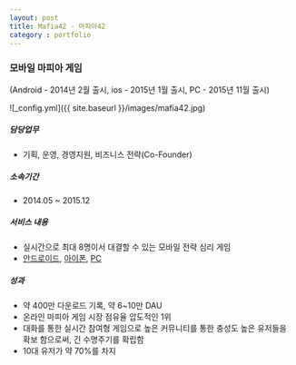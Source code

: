 ```yaml
---
layout: post
title: Mafia42 - 마피아42
category : portfolio
---
```


### 모바일 마피아 게임
(Android - 2014년 2월 출시, ios - 2015년 1월 출시, PC - 2015년 11월 출시)

![_config.yml]({{ site.baseurl }}/images/mafia42.jpg)

 
##### 담당업무
- 기획, 운영, 경영지원, 비즈니스 전략(Co-Founder)

##### 소속기간
- 2014.05 ~ 2015.12

##### 서비스 내용
- 실시간으로 최대 8명이서 대결할 수 있는 모바일 전략 심리 게임
- [안드로이드](https://play.google.com/store/apps/details?id=com.sopt.mafia42.client), [아이폰](https://itunes.apple.com/app/id947258826), [PC](team42.co.kr)

##### 성과
- 약 400만 다운로드 기록, 약 6~10만 DAU 
- 온라인 마피아 게임 시장 점유율 압도적인 1위
- 대화를 통한 실시간 참여형 게임으로 높은 커뮤니티를 통한 충성도 높은 유저들을 확보 함으로써, 긴 수명주기를 확립함
- 10대 유저가 약 70%를 차지

